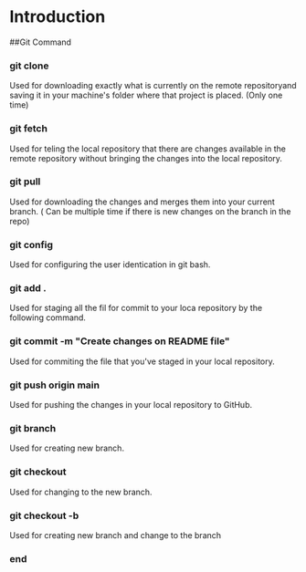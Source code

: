 # Introduction

##Git Command

### git clone
Used for downloading exactly what is currently on the remote repositoryand saving it in your machine's folder where that project is placed. (Only one time)

### git fetch
Used for teling the local repository that there are changes available in the remote repository without bringing the changes into the local repository.

### git pull
Used for downloading the changes and merges them into your current branch. ( Can be multiple time if there is new changes on the branch in the repo)

### git config
Used for configuring the user identication in git bash.

### git add .
Used for staging all the fil for commit to your loca repository by the following command. 

### git commit -m "Create changes on README file"
Used for commiting the file that you've staged in your local repository.

### git push origin main
Used for pushing the changes in your local repository to GitHub.

### git branch <New Branch Name>
Used for creating new branch.

### git checkout <New Branch Name>
Used for changing to the new branch.

### git checkout -b <New Branch Name>
Used for creating new branch and change to the branch

### end
